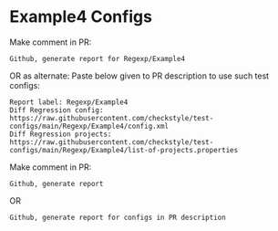 # Example4 Configs
Make comment in PR:
```
Github, generate report for Regexp/Example4
```
OR as alternate:
Paste below given to PR description to use such test configs:
```
Report label: Regexp/Example4
Diff Regression config: https://raw.githubusercontent.com/checkstyle/test-configs/main/Regexp/Example4/config.xml
Diff Regression projects: https://raw.githubusercontent.com/checkstyle/test-configs/main/Regexp/Example4/list-of-projects.properties
```
Make comment in PR:
```
Github, generate report
```
OR
```
Github, generate report for configs in PR description
```
